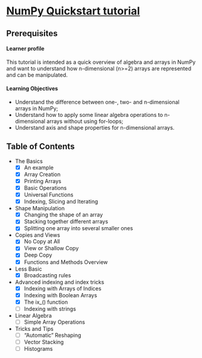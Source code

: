 # [NumPy Quickstart tutorial][tutorial]

## Prerequisites

#### Learner profile

This tutorial is intended as
a quick overview of algebra and arrays in NumPy
and want to understand how
n-dimensional (n>=2) arrays are represented and can be manipulated.

#### Learning Objectives

- Understand the difference between
one-, two- and n-dimensional arrays in NumPy;
- Understand how to apply some linear algebra operations
to n-dimensional arrays without using for-loops;
- Understand axis and shape properties for n-dimensional arrays.

## Table of Contents

- The Basics
  - [x] An example
  - [x] Array Creation
  - [x] Printing Arrays
  - [x] Basic Operations
  - [x] Universal Functions
  - [x] Indexing, Slicing and Iterating
- Shape Manipulation
  - [x] Changing the shape of an array
  - [x] Stacking together different arrays
  - [x] Splitting one array into several smaller ones
- Copies and Views
  - [x] No Copy at All
  - [x] View or Shallow Copy
  - [x] Deep Copy
  - [x] Functions and Methods Overview
- Less Basic
  - [x] Broadcasting rules
- Advanced indexing and index tricks
  - [x] Indexing with Arrays of Indices
  - [x] Indexing with Boolean Arrays
  - [x] The ix_() function
  - [ ] Indexing with strings
- Linear Algebra
  - [ ] Simple Array Operations
- Tricks and Tips
  - [ ] “Automatic” Reshaping
  - [ ] Vector Stacking
  - [ ]  Histograms

[tutorial]: https://numpy.org/doc/stable/user/quickstart.html
